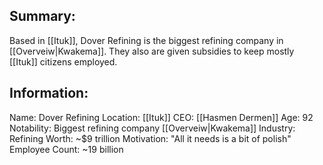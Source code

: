 ## Summary:
Based in [[Ituk]], Dover Refining is the biggest refining company in [[Overveiw|Kwakema]]. They also are given subsidies to keep mostly [[Ituk]] citizens employed.
## Information:
Name: Dover Refining
Location: [[Ituk]]
CEO: [[Hasmen Dermen]]
Age: 92
Notability: Biggest refining company [[Overveiw|Kwakema]]
Industry: Refining
Worth: ~$9 trillion 
Motivation: "All it needs is a bit of polish"
Employee Count: ~19 billion